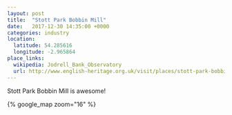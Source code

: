 ```yaml
---
layout: post
title:  "Stott Park Bobbin Mill"
date:   2017-12-30 14:35:00 +0000
categories: industry
location:
  latitude: 54.285616
  longitude: -2.965864
place_links:
  wikipedia: Jodrell_Bank_Observatory
  url: http://www.english-heritage.org.uk/visit/places/stott-park-bobbin-mill
---
```

Stott Park Bobbin Mill is awesome!

{% google_map zoom="16" %}

